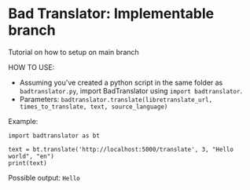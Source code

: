 # Bad Translator: Implementable branch

Tutorial on how to setup on main branch

HOW TO USE:
 - Assuming you've created a python script in the same folder as ```badtranslator.py```, import BadTranslator using ```import badtranslator```.
 - Parameters: ```badtranslator.translate(libretranslate_url, times_to_translate, text, source_language)```

Example:
```
import badtranslator as bt

text = bt.translate('http://localhost:5000/translate', 3, "Hello world", "en")
print(text)
```

Possible output: ```Hello```

